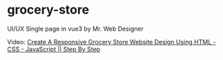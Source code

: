 # grocery-store
UI/UX Single page in vue3 by Mr. Web Designer

Video: [Create A Responsive Grocery Store Website Design Using HTML - CSS - JavaScript || Step By Step](https://www.youtube.com/watch?v=lCCN_lkl3Xw "Create A Responsive Grocery Store Website Design Using HTML - CSS - JavaScript || Step By Step")
